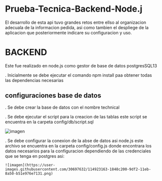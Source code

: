 # Prueba-Tecnica-Backend-Node.j

El desarrollo de esta api tuvo grandes retos entre ellso al organizacion adecuala de la informacion pedida, asi como tambien el despliege de la aplicacion que posteriormente indicare su configuracion y uso.


# BACKEND

Este fue realizado en node.js como gestor de base de datos postgresSQL13

. Inicialmente se debe ejecutar el comando npm install paa obtener todas las dependencias necesarias

## configuraciones base de datos

  . Se debe crear la base de datos con el nombre technical
  
  . Se debe ejecutar el script para la creacion de las tablas este script se encuentra en la carpeta config/db/script.sql
  
  ![imagen](https://user-images.githubusercontent.com/30697632/114922825-c43ddd80-9df1-11eb-929d-7363d79d4070.png)

  . Se debe configurar la conexion de la abse de datos asi node.js este archivo se encuentra en la carpeta config/config.js donde encontrara los datos necesarios 
    para la configuracion dependiendo de las credenciales que se tenga en postgres asi:
    
    ![imagen](https://user-images.githubusercontent.com/30697632/114923163-1848c200-9df2-11eb-8a50-b51e976e7131.png)


